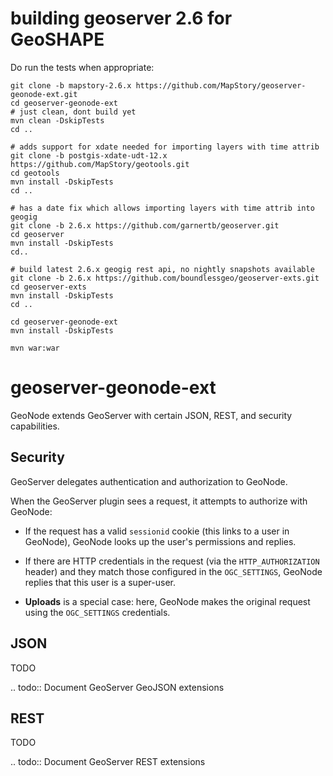 building geoserver 2.6 for GeoSHAPE
=============================================
Do run the tests when appropriate:
 
```
git clone -b mapstory-2.6.x https://github.com/MapStory/geoserver-geonode-ext.git
cd geoserver-geonode-ext
# just clean, dont build yet
mvn clean -DskipTests
cd ..

# adds support for xdate needed for importing layers with time attrib
git clone -b postgis-xdate-udt-12.x https://github.com/MapStory/geotools.git
cd geotools 
mvn install -DskipTests
cd ..

# has a date fix which allows importing layers with time attrib into geogig
git clone -b 2.6.x https://github.com/garnertb/geoserver.git
cd geoserver
mvn install -DskipTests
cd..

# build latest 2.6.x geogig rest api, no nightly snapshots available
git clone -b 2.6.x https://github.com/boundlessgeo/geoserver-exts.git
cd geoserver-exts
mvn install -DskipTests
cd ..

cd geoserver-geonode-ext
mvn install -DskipTests

mvn war:war
```

geoserver-geonode-ext
=====================

GeoNode extends GeoServer with certain JSON, REST, and security capabilities.

Security
--------

GeoServer delegates authentication and authorization to GeoNode.

When the GeoServer plugin sees a request, it attempts to authorize with
GeoNode:

- If the request has a valid `sessionid` cookie (this links to a user in
  GeoNode), GeoNode looks up the user's permissions and replies.

- If there are HTTP credentials in the request (via the `HTTP_AUTHORIZATION`
  header) and they match those configured in the `OGC_SETTINGS`,
  GeoNode replies that this user is a super-user.

- **Uploads** is a special case: here, GeoNode makes the original request
  using the `OGC_SETTINGS` credentials.

JSON
----

TODO

.. todo:: Document GeoServer GeoJSON extensions

REST
----

TODO

.. todo:: Document GeoServer REST extensions
